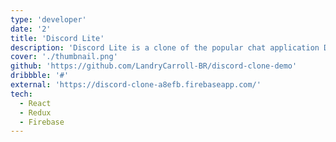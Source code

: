 ```yaml
---
type: 'developer'
date: '2'
title: 'Discord Lite'
description: 'Discord Lite is a clone of the popular chat application Discord, created with the goal of learning how to utilize Firebase Firestore.'
cover: './thumbnail.png'
github: 'https://github.com/LandryCarroll-BR/discord-clone-demo'
dribbble: '#'
external: 'https://discord-clone-a8efb.firebaseapp.com/'
tech:
  - React
  - Redux
  - Firebase
---
```

